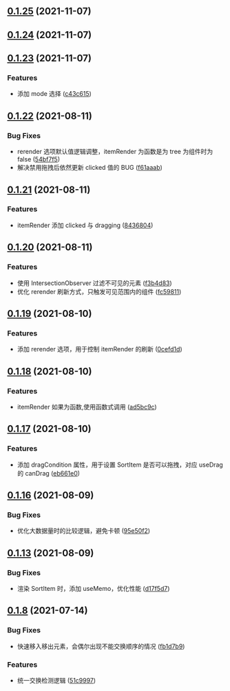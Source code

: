 ## [0.1.25](https://github.com/limaofeng/asany-sortable/compare/v0.1.24...v0.1.25) (2021-11-07)



## [0.1.24](https://github.com/limaofeng/asany-sortable/compare/v0.1.23...v0.1.24) (2021-11-07)



## [0.1.23](https://github.com/limaofeng/asany-sortable/compare/v0.1.22...v0.1.23) (2021-11-07)


### Features

*  添加 mode 选择 ([c43c615](https://github.com/limaofeng/asany-sortable/commit/c43c6155f1050cf1f78d750d0da17557c74730aa))



## [0.1.22](https://github.com/limaofeng/asany-sortable/compare/v0.1.21...v0.1.22) (2021-08-11)


### Bug Fixes

*  rerender 选项默认值逻辑调整，itemRender 为函数是为 tree 为组件时为 false ([54bf7f5](https://github.com/limaofeng/asany-sortable/commit/54bf7f5135e50e6bee72f45dbc33e73a6dcea3ba))
* 解决禁用拖拽后依然更新 clicked 值的 BUG ([f61aaab](https://github.com/limaofeng/asany-sortable/commit/f61aaabc6a4b693f27368e60eed0bf0c84cf6626))



## [0.1.21](https://github.com/limaofeng/asany-sortable/compare/v0.1.20...v0.1.21) (2021-08-11)


### Features

* itemRender 添加 clicked 与 dragging ([8436804](https://github.com/limaofeng/asany-sortable/commit/84368048b48d24e340657da538d330b46fc05e47))



## [0.1.20](https://github.com/limaofeng/asany-sortable/compare/v0.1.19...v0.1.20) (2021-08-11)


### Features

*  使用 IntersectionObserver 过滤不可见的元素 ([f3b4d83](https://github.com/limaofeng/asany-sortable/commit/f3b4d83185ad9739b0460ed2f094b33f68ea4186))
* 优化 rerender 刷新方式，只触发可见范围内的组件 ([fc59811](https://github.com/limaofeng/asany-sortable/commit/fc59811a263c0e1f6982a0804fbf00e90bda5e42))



## [0.1.19](https://github.com/limaofeng/asany-sortable/compare/v0.1.18...v0.1.19) (2021-08-10)


### Features

* 添加 rerender 选项，用于控制 itemRender 的刷新 ([0cefd1d](https://github.com/limaofeng/asany-sortable/commit/0cefd1dde94582688aa15402fc2c1d6401c99d5e))



## [0.1.18](https://github.com/limaofeng/asany-sortable/compare/v0.1.17...v0.1.18) (2021-08-10)


### Features

* itemRender 如果为函数,使用函数式调用 ([ad5bc9c](https://github.com/limaofeng/asany-sortable/commit/ad5bc9c00b3bb41913b58bbf05b4d477734f940f))



## [0.1.17](https://github.com/limaofeng/asany-sortable/compare/v0.1.16...v0.1.17) (2021-08-10)


### Features

* 添加 dragCondition 属性，用于设置 SortItem 是否可以拖拽，对应  useDrag 的 canDrag ([eb661e0](https://github.com/limaofeng/asany-sortable/commit/eb661e044e346de8ec8c5a97ddba08761e7a492a))



## [0.1.16](https://github.com/limaofeng/asany-sortable/compare/v0.1.15...v0.1.16) (2021-08-09)


### Bug Fixes

* 优化大数据量时的比较逻辑，避免卡顿 ([95e50f2](https://github.com/limaofeng/asany-sortable/commit/95e50f24eb71e426ad2e08afc8541caf88e7fec7))



## [0.1.13](https://github.com/limaofeng/asany-sortable/compare/v0.1.12...v0.1.13) (2021-08-09)


### Bug Fixes

* 渲染 SortItem 时，添加 useMemo，优化性能 ([d17f5d7](https://github.com/limaofeng/asany-sortable/commit/d17f5d7f9a1c8539e80909524912629739373977))



## [0.1.8](https://github.com/limaofeng/asany-sortable/compare/v0.1.7...v0.1.8) (2021-07-14)


### Bug Fixes

* 快速移入移出元素，会偶尔出现不能交换顺序的情况 ([fb1d7b9](https://github.com/limaofeng/asany-sortable/commit/fb1d7b96d5afaec436b5158e3510a0083b66f13e))


### Features

* 统一交换检测逻辑 ([51c9997](https://github.com/limaofeng/asany-sortable/commit/51c999705aeb2e34ec9e2979e12e0557d53ca2d3))




